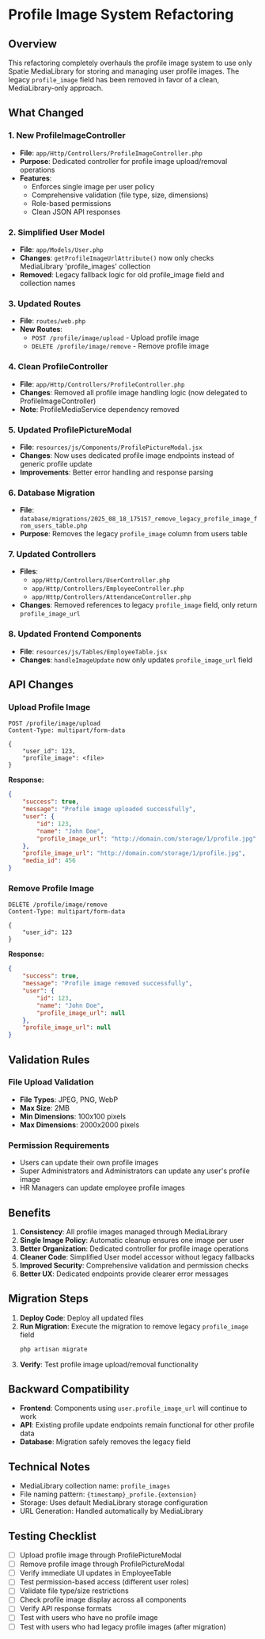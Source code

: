 # Profile Image System Refactoring

## Overview
This refactoring completely overhauls the profile image system to use only Spatie MediaLibrary for storing and managing user profile images. The legacy `profile_image` field has been removed in favor of a clean, MediaLibrary-only approach.

## What Changed

### 1. New ProfileImageController
- **File**: `app/Http/Controllers/ProfileImageController.php`
- **Purpose**: Dedicated controller for profile image upload/removal operations
- **Features**:
  - Enforces single image per user policy
  - Comprehensive validation (file type, size, dimensions)
  - Role-based permissions
  - Clean JSON API responses

### 2. Simplified User Model
- **File**: `app/Models/User.php`
- **Changes**: `getProfileImageUrlAttribute()` now only checks MediaLibrary 'profile_images' collection
- **Removed**: Legacy fallback logic for old profile_image field and collection names

### 3. Updated Routes
- **File**: `routes/web.php`
- **New Routes**:
  - `POST /profile/image/upload` - Upload profile image
  - `DELETE /profile/image/remove` - Remove profile image

### 4. Clean ProfileController
- **File**: `app/Http/Controllers/ProfileController.php`
- **Changes**: Removed all profile image handling logic (now delegated to ProfileImageController)
- **Note**: ProfileMediaService dependency removed

### 5. Updated ProfilePictureModal
- **File**: `resources/js/Components/ProfilePictureModal.jsx`
- **Changes**: Now uses dedicated profile image endpoints instead of generic profile update
- **Improvements**: Better error handling and response parsing

### 6. Database Migration
- **File**: `database/migrations/2025_08_18_175157_remove_legacy_profile_image_from_users_table.php`
- **Purpose**: Removes the legacy `profile_image` column from users table

### 7. Updated Controllers
- **Files**: 
  - `app/Http/Controllers/UserController.php`
  - `app/Http/Controllers/EmployeeController.php`
  - `app/Http/Controllers/AttendanceController.php`
- **Changes**: Removed references to legacy `profile_image` field, only return `profile_image_url`

### 8. Updated Frontend Components
- **File**: `resources/js/Tables/EmployeeTable.jsx`
- **Changes**: `handleImageUpdate` now only updates `profile_image_url` field

## API Changes

### Upload Profile Image
```http
POST /profile/image/upload
Content-Type: multipart/form-data

{
    "user_id": 123,
    "profile_image": <file>
}
```

**Response:**
```json
{
    "success": true,
    "message": "Profile image uploaded successfully",
    "user": {
        "id": 123,
        "name": "John Doe",
        "profile_image_url": "http://domain.com/storage/1/profile.jpg"
    },
    "profile_image_url": "http://domain.com/storage/1/profile.jpg",
    "media_id": 456
}
```

### Remove Profile Image
```http
DELETE /profile/image/remove
Content-Type: multipart/form-data

{
    "user_id": 123
}
```

**Response:**
```json
{
    "success": true,
    "message": "Profile image removed successfully",
    "user": {
        "id": 123,
        "name": "John Doe",
        "profile_image_url": null
    },
    "profile_image_url": null
}
```

## Validation Rules

### File Upload Validation
- **File Types**: JPEG, PNG, WebP
- **Max Size**: 2MB
- **Min Dimensions**: 100x100 pixels
- **Max Dimensions**: 2000x2000 pixels

### Permission Requirements
- Users can update their own profile images
- Super Administrators and Administrators can update any user's profile image
- HR Managers can update employee profile images

## Benefits

1. **Consistency**: All profile images managed through MediaLibrary
2. **Single Image Policy**: Automatic cleanup ensures one image per user
3. **Better Organization**: Dedicated controller for profile image operations
4. **Cleaner Code**: Simplified User model accessor without legacy fallbacks
5. **Improved Security**: Comprehensive validation and permission checks
6. **Better UX**: Dedicated endpoints provide clearer error messages

## Migration Steps

1. **Deploy Code**: Deploy all updated files
2. **Run Migration**: Execute the migration to remove legacy `profile_image` field
   ```bash
   php artisan migrate
   ```
3. **Verify**: Test profile image upload/removal functionality

## Backward Compatibility

- **Frontend**: Components using `user.profile_image_url` will continue to work
- **API**: Existing profile update endpoints remain functional for other profile data
- **Database**: Migration safely removes the legacy field

## Technical Notes

- MediaLibrary collection name: `profile_images`
- File naming pattern: `{timestamp}_profile.{extension}`
- Storage: Uses default MediaLibrary storage configuration
- URL Generation: Handled automatically by MediaLibrary

## Testing Checklist

- [ ] Upload profile image through ProfilePictureModal
- [ ] Remove profile image through ProfilePictureModal
- [ ] Verify immediate UI updates in EmployeeTable
- [ ] Test permission-based access (different user roles)
- [ ] Validate file type/size restrictions
- [ ] Check profile image display across all components
- [ ] Verify API response formats
- [ ] Test with users who have no profile image
- [ ] Test with users who had legacy profile images (after migration)
